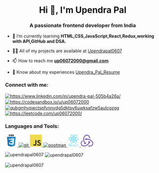 <h1 align="center">Hi 👋, I'm Upendra Pal</h1>
<h3 align="center">A passionate frontend developer from India</h3>

- 🌱 I’m currently learning **HTML,CSS,JavaScript,React,Redux,working with API,GitHub and DSA.**
- 👨‍💻 All of my projects are available at [Upendrapal0607](https://Upendrapal0607.github.io)
- 📫 How to reach me **up06072000@gmail.com**

- 📄 Know about my experiences [Upendra_Pal_Resume](https://drive.google.com/file/d/1LUouv3VLR2DatsqfJRh2b_gsIGKQLxC3/view?usp=share_link)

<h3 align="left">Connect with me:</h3>
<p align="left">
<a href="https://linkedin.com/in/https://www.linkedin.com/in/upendra-pal-505b4a26a/" target="blank"><img align="center" src="https://raw.githubusercontent.com/rahuldkjain/github-profile-readme-generator/master/src/images/icons/Social/linked-in-alt.svg" alt="https://www.linkedin.com/in/upendra-pal-505b4a26a/" height="30" width="40" /></a>
<a href="https://codesandbox.com/https://codesandbox.io/u/up06072000" target="blank"><img align="center" src="https://raw.githubusercontent.com/rahuldkjain/github-profile-readme-generator/master/src/images/icons/Social/codesandbox.svg" alt="https://codesandbox.io/u/up06072000" height="30" width="40" /></a>
  <a href="https://www.hackerrank.com/gubgmhvpwctspfvnnvdg5dktpv6uwksafzw5aulcgzgg" target="blank"><img align="center" src="https://raw.githubusercontent.com/rahuldkjain/github-profile-readme-generator/master/src/images/icons/Social/hackerrank.svg" alt="gubgmhvpwctspfvnnvdg5dktpv6uwksafzw5aulcgzgg" height="30" width="40" /></a>
<a href="https://www.leetcode.com/https://leetcode.com/up06072000/" target="blank"><img align="center" src="https://raw.githubusercontent.com/rahuldkjain/github-profile-readme-generator/master/src/images/icons/Social/leet-code.svg" alt="https://leetcode.com/up06072000/" height="30" width="40" /></a>

</p>

<h3 align="left">Languages and Tools:</h3>
<p align="left"> <a href="https://www.w3schools.com/css/" target="_blank" rel="noreferrer"> <img src="https://raw.githubusercontent.com/devicons/devicon/master/icons/css3/css3-original-wordmark.svg" alt="css3" width="40" height="40"/> </a> <a href="https://git-scm.com/" target="_blank" rel="noreferrer"> <img src="https://www.vectorlogo.zone/logos/git-scm/git-scm-icon.svg" alt="git" width="40" height="40"/> </a> <a href="https://developer.mozilla.org/en-US/docs/Web/JavaScript" target="_blank" rel="noreferrer"> <img src="https://raw.githubusercontent.com/devicons/devicon/master/icons/javascript/javascript-original.svg" alt="javascript" width="40" height="40"/> </a> <a href="https://postman.com" target="_blank" rel="noreferrer"> <img src="https://www.vectorlogo.zone/logos/getpostman/getpostman-icon.svg" alt="postman" width="40" height="40"/> </a> <a href="https://reactjs.org/" target="_blank" rel="noreferrer"> <img src="https://raw.githubusercontent.com/devicons/devicon/master/icons/react/react-original-wordmark.svg" alt="react" width="40" height="40"/> </a> <a href="https://redux.js.org" target="_blank" rel="noreferrer"> <img src="https://raw.githubusercontent.com/devicons/devicon/master/icons/redux/redux-original.svg" alt="redux" width="40" height="40"/> </a> </p>

<p><img align="left" src="https://github-readme-stats.vercel.app/api/top-langs?username=upendrapal0607&show_icons=true&locale=en&layout=compact" alt="upendrapal0607" /></p>

<p>&nbsp;<img align="center" src="https://github-readme-stats.vercel.app/api?username=upendrapal0607&show_icons=true&locale=en" alt="upendrapal0607" /></p>

<p><img align="center" src="https://github-readme-streak-stats.herokuapp.com/?user=upendrapal0607&" alt="upendrapal0607" /></p>
